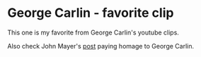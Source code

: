 George Carlin - favorite clip
===
This one is my favorite from George Carlin's youtube clips.  
  
  
Also check John Mayer's [post][0] paying homage to George Carlin.

[0]: http://blog.honeyee.com/john/archives/2008/06/george_carlin.html

